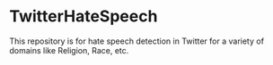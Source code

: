 # TwitterHateSpeech
This repository is for hate speech detection in Twitter for a variety of domains like Religion, Race, etc.
